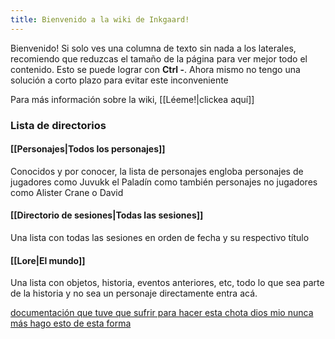 ```yaml
---
title: Bienvenido a la wiki de Inkgaard!
---
```

Bienvenido! Si solo ves una columna de texto sin nada a los laterales, recomiendo que reduzcas el tamaño de la página para ver mejor todo el contenido. Esto se puede lograr con **Ctrl -**. Ahora mismo no tengo una solución a corto plazo para evitar este inconveniente

Para más información sobre la wiki, [[Léeme!|clickea aquí]]

### Lista de directorios
#### [[Personajes|Todos los personajes]]
Conocidos y por conocer, la lista de personajes engloba personajes de jugadores como Juvukk el Paladín como también personajes no jugadores como Alister Crane o David
#### [[Directorio de sesiones|Todas las sesiones]]
Una lista con todas las sesiones en orden de fecha y su respectivo título
#### [[Lore|El mundo]]
Una lista con objetos, historia, eventos anteriores, etc, todo lo que sea parte de la historia y no sea un personaje directamente entra acá.

[documentación que tuve que sufrir para hacer esta chota dios mio nunca más hago esto de esta forma](https://quartz.jzhao.xyz) 

